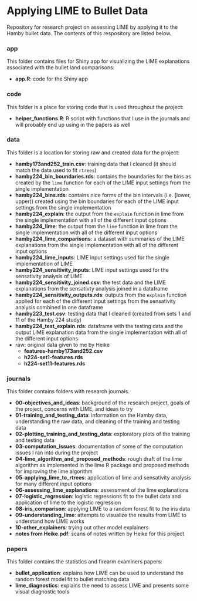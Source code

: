 
# Applying LIME to Bullet Data

Repository for research project on assessing LIME by applying it to the
Hamby bullet data. The contents of this respository are listed below.

### app

This folder contains files for Shiny app for visualizing the LIME
explanations associated with the bullet land comparisons:

  - **app.R**: code for the Shiny app

### code

This folder is a place for storing code that is used throughout the
project:

  - **helper\_functions.R**: R script with functions that I use in the
    journals and will probably end up using in the papers as well

### data

This folder is a location for storing raw and created data for the
project:

  - **hamby173and252\_train.csv**: training data that I cleaned (it
    should match the data used to fit `rtrees`)
  - **hamby224\_bin\_boundaries.rds**: contains the boundaries for the
    bins as created by the `lime` function for each of the LIME input
    settings from the single implementation
  - **hamby224\_bins.rds**: contains nice forms of the bin intervals
    (i.e. \[lower, upper)) created using the bin boundaries for each of
    the LIME input settings from the single implementation
  - **hamby224\_explain**: the output from the `explain` function in
    lime from the single implementation with all of the different input
    options
  - **hamby224\_lime**: the output from the `lime` function in lime from
    the single implementation with all of the different input options
  - **hamby224\_lime\_comparisons**: a dataset with summaries of the
    LIME explanations from the single implementation with all of the
    different input options
  - **hamby224\_lime\_inputs**: LIME input settings used for the single
    implementation of LIME
  - **hamby224\_sensitivity\_inputs**: LIME input settings used for the
    sensativity analysis of LIME
  - **hamby224\_sensitivity\_joined.csv**: the test data and the LIME
    explanations from the sensativty analysis joined in a dataframe
  - **hamby224\_sensitivity\_outputs.rds**: outputs from the `explain`
    function applied for each of the different input settings from the
    sensativity analysis combined in one dataframe
  - **hamby223\_test.csv**: testing data that I cleaned (created from
    sets 1 and 11 of the Hamby 224 study)
  - **hamby224\_test\_explain.rds**: dataframe with the testing data and
    the output LIME explanation data from the single implementation with
    all of the different input options
  - raw: original data given to me by Heike
      - **features-hamby173and252.csv**
      - **h224-set1-features.rds**
      - **h224-set11-features.rds**

### journals

This folder contains folders with research journals.

  - **00-objectives\_and\_ideas**: background of the research project,
    goals of the project, concerns with LIME, and ideas to try
  - **01-training\_and\_testing\_data**: information on the Hamby data,
    understanding the raw data, and cleaning of the training and testing
    data
  - **02-plotting\_training\_and\_testing\_data**: exploratory plots of
    the training and testing data
  - **03-computation\_issues**: documentation of some of the computation
    issues I ran into during the project
  - **04-lime\_algorithm\_and\_proposed\_methods**: rough draft of the
    lime algorithm as implemented in the lime R package and proposed
    methods for improving the lime algorithm
  - **05-applying\_lime\_to\_rtrees**: application of lime and
    sensativity analysis for many different input options
  - **06-assessing\_lime\_explanations**: assessment of the lime
    explanations
  - **07-logistic\_regression**: logistic regressions fit to the bullet
    data and application of lime to the logistic regression
  - **08-iris\_comparison**: applying LIME to a random forest fit to the
    iris data
  - **09-understanding\_lime**: attempts to visualize the results from
    LIME to understand how LIME works
  - **10-other\_explainers**: trying out other model explainers
  - **notes from Heike.pdf**: scans of notes written by Heike for this
    project

### papers

This folder contains the statistics and firearm examiners papers:

  - **bullet\_application**: explains how LIME can be used to understand
    the random forest model fit to bullet matching data
  - **lime\_diagnostics**: explains the need to assess LIME and presents
    some visual diagnostic tools
